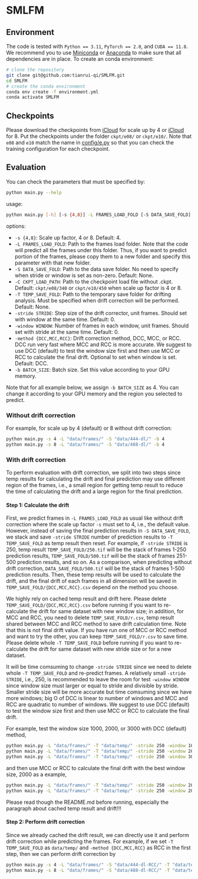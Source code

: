 # SMLFM

## Environment

The code is tested with `Python == 3.11`, `PyTorch == 2.0`, and `CUDA == 11.8`. 
We recommend you to use 
[Miniconda](https://docs.conda.io/en/latest/miniconda.html) or 
[Anaconda](https://www.anaconda.com/) to make sure that all dependencies are in 
place. To create an conda environment:
```bash
# clone the repository
git clone git@github.com:tianrui-qi/SMLFM.git
cd SMLFM
# create the conda environment
conda env create -f environment.yml
conda activate SMLFM
```

## Checkpoints

Please download the checkpoints from 
[iCloud](https://www.icloud.com/iclouddrive/05cFlVujbb2TkrWANiT04tdgQ#340) for 
scale up by 4 or 
[iCloud](https://www.icloud.com/iclouddrive/0e6maAxyFbHaA3MIGSYuivcOw#450) 
for 8. Put the checkpoints under the folder `ckpt/e08/` or `ckpt/e10/`.
Note that `e08` and `e10` match the name in 
[config/e.py](https://github.com/tianrui-qi/SMLFM/blob/main/config/e.py) so that
you can check the training configuration for each checkpoint.

## Evaluation

You can check the parameters that must be specified by:
```bash
python main.py --help
```
usage:
```bash
python main.py [-h] [-s {4,8}] -L FRAMES_LOAD_FOLD [-S DATA_SAVE_FOLD] [-C CKPT_LOAD_PATH] [-T TEMP_SAVE_FOLD][-stride STRIDE] [-window WINDOW] [-method {DCC,MCC,RCC}] -b BATCH_SIZE
```
options:
- `-s {4,8}`: Scale up factor, 4 or 8. Default: 4.
- `-L FRAMES_LOAD_FOLD`: Path to the frames load folder. Note that the code will predict all the frames under this folder. Thus, if you want to predict portion of the frames, please copy them to a new folder and specify this parameter with that new folder.
- `-S DATA_SAVE_FOLD`: Path to the data save folder. No need to specify when stride or window is set as non-zero. Default: None.
- `-C CKPT_LOAD_PATH`: Path to the checkpoint load file without .ckpt. Default: `ckpt/e08/340` or `ckpt/e10/450` when scale up factor is 4 or 8.
- `-T TEMP_SAVE_FOLD`: Path to the temporary save folder for drifting analysis. Must be specified when drift correction will be performed. Default: None.
- `-stride STRIDE`: Step size of the drift corrector, unit frames. Should set with window at the same time. Default: 0.
- `-window WINDOW`: Number of frames in each window, unit frames. Should set with stride at the same time. Default: 0.
- `-method {DCC,MCC,RCC}`: Drift correction method, DCC, MCC, or RCC. DCC run very fast where MCC and RCC is more accurate. We suggest to use DCC (default) to test the window size first and then use MCC or RCC to calculate the final drift. Optional to set when window is set. Default: DCC.
- `-b BATCH_SIZE`: Batch size. Set this value according to your GPU memory.

Note that for all example below, we assign `-b BATCH_SIZE` as 4. You can change 
it according to your GPU memory and the region you selected to predict.

### Without drift correction

For example, for scale up by 4 (default) or 8 without drift correction:
```bash
python main.py -s 4 -L "data/frames/" -S "data/444-dl/" -b 4
python main.py -s 8 -L "data/frames/" -S "data/488-dl/" -b 4
```

### With drift correction

To perform evaluation with drift correction, we split into two steps since temp 
results for calculating the drift and final prediction may use different region 
of the frames, i.e., a small region for getting temp result to reduce the time 
of calculating the drift and a large region for the final prediction.

#### Step 1: Calculate the drift

First, we predict frames in `-L FRAMES_LOAD_FOLD` as usual like without drift 
correction where the scale up factor `-s` must set to 4, i.e., the default 
value.  However, instead of saving the final prediction results in 
`-S DATA_SAVE_FOLD`, we stack and save `-stride STRIDE` number of prediction 
results to `-T TEMP_SAVE_FOLD` as temp result then reset. For example, if 
`-stride STRIDE` is 250, temp result `TEMP_SAVE_FOLD/250.tif` will be the stack 
of frames 1-250 prediction results, `TEMP_SAVE_FOLD/500.tif` will be the stack 
of frames 251-500 prediction results, and so on. As a comparison, when 
predicting without drift correction, `DATA_SAVE_FOLD/500.tif` will be the stack 
of frames 1-500 prediction results. Then, these temp results will be used to 
calculate the drift, and the final drift of each frames in all dimension will be
saved in `TEMP_SAVE_FOLD/{DCC,MCC,RCC}.csv` depend on the method you choose. 

We highly rely on cached temp result and drift here. Please delete 
`TEMP_SAVE_FOLD/{DCC,MCC,RCC}.csv` before running if you want to re-calculate 
the drift for same dataset with new window size; in addition, for MCC and RCC, 
you need to delete `TEMP_SAVE_FOLD/r.csv`, temp result shared between MCC and 
RCC method to save drift calculation time. Note that this is not final drift 
value. If you have run one of MCC or RCC method and want to try the other, you 
can keep `TEMP_SAVE_FOLD/r.csv` to save time. Please delete whole 
`-T TEMP_SAVE_FOLD` before running if you want to re-calculate the drift for 
same dataset with new stride size or for a new dataset.

It will be time comsuming to change `-stride STRIDE` since we need to delete 
whole `-T TEMP_SAVE_FOLD` and re-predict frames. A relatively small 
`-stride STRIDE`, i.e., 250, is recommended to leave the room for test 
`-window WINDOW` since window size must larger or equal to stride and divisible 
by stride. Smaller stride size will be more accurate but time comsuming since we
have more windows; big O of DCC is linear to number of windows and MCC and RCC 
are quadratic to number of windows. We suggest to use DCC (default) to test the 
window size first and then use MCC or RCC to calculate the final drift.

For example, test the window size 1000, 2000, or 3000 with DCC (default) method,
```bash
python main.py -L "data/frames/" -T "data/temp/" -stride 250 -window 1000 -b 4
python main.py -L "data/frames/" -T "data/temp/" -stride 250 -window 2000 -b 4
python main.py -L "data/frames/" -T "data/temp/" -stride 250 -window 3000 -b 4
```
and then use MCC or RCC to calculate the final drift with the best window size, 
2000 as a example,
```bash
python main.py -L "data/frames/" -T "data/temp/" -stride 250 -window 2000 -method MCC -b 4
python main.py -L "data/frames/" -T "data/temp/" -stride 250 -window 2000 -method RCC -b 4
```
Please read though the README.md before running, especially the paragraph about
cached temp result and drift!!!

#### Step 2: Perform drift correction

Since we already cached the drift result, we can directly use it and perform 
drift correction while predicting the frames. For example, if we set 
`-T TEMP_SAVE_FOLD` as `data/temp/` and `-method {DCC,MCC,RCC}` as RCC in the 
first step, then we can perform drift correction by
```bash
python main.py -s 4 -L "data/frames/" -S "data/444-dl-RCC/" -T "data/temp/" -method RCC -b 4
python main.py -s 8 -L "data/frames/" -S "data/488-dl-RCC/" -T "data/temp/" -method RCC -b 4
```
